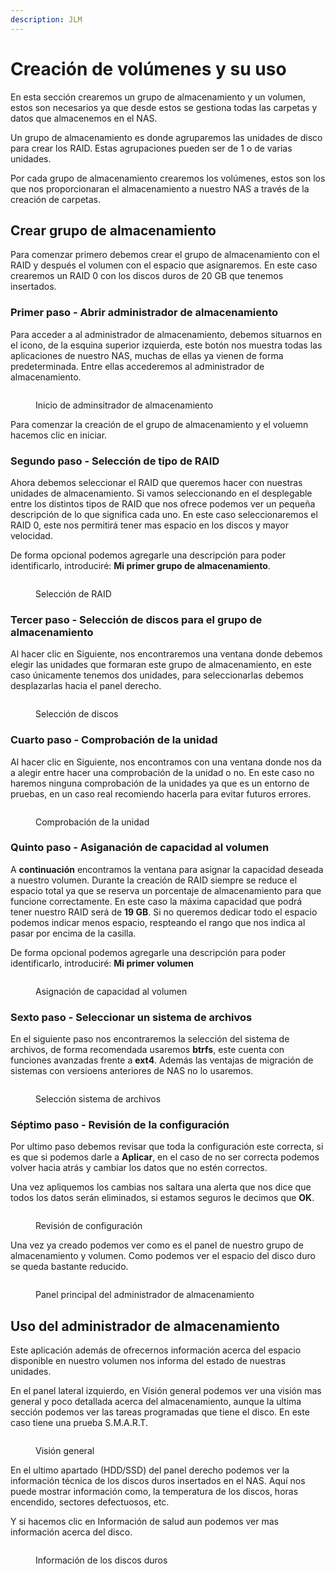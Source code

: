 ```yaml
---
description: JLM
---
```


# Creación de volúmenes y su uso

En esta sección crearemos un grupo de almacenamiento y un volumen, estos son necesarios ya que desde estos se gestiona todas las carpetas y datos que almacenemos en el NAS.

Un grupo de almacenamiento es donde agruparemos las unidades de disco para crear los RAID. Estas agrupaciones pueden ser de 1 o de varias unidades.

Por cada grupo de almacenamiento crearemos los volúmenes, estos son los que nos proporcionaran el almacenamiento a nuestro NAS a través de la creación de carpetas.

## Crear grupo de almacenamiento

Para comenzar primero debemos crear el grupo de almacenamiento con el RAID y después el volumen con el espacio que asignaremos. En este caso crearemos un RAID 0 con los discos duros de 20 GB que tenemos insertados.

### Primer paso - Abrir administrador de almacenamiento

Para acceder a al administrador de almacenamiento, debemos situarnos en el icono, de la esquina superior izquierda, este botón nos muestra todas las aplicaciones de nuestro NAS, muchas de ellas ya vienen de forma predeterminada. Entre ellas accederemos al administrador de almacenamiento.

<figure><img src="../../../.gitbook/assets/image (1) (3).png" alt=""><figcaption><p>Inicio de adminsitrador de almacenamiento</p></figcaption></figure>

Para comenzar la creación de el grupo de almacenamiento y el voluemn hacemos clic en iniciar.

### Segundo paso - Selección de tipo de RAID

Ahora debemos seleccionar el RAID que queremos hacer con nuestras unidades de almacenamiento. Si vamos seleccionando en el desplegable entre los distintos tipos de RAID que nos ofrece podemos ver un pequeña descripción de lo que significa cada uno. En este caso seleccionaremos el RAID 0, este nos permitirá tener mas espacio en los discos y mayor velocidad.

De forma opcional podemos agregarle una descripción para poder identificarlo, introduciré: **Mi primer grupo de almacenamiento**.

<figure><img src="../../../.gitbook/assets/image (6) (2) (1).png" alt=""><figcaption><p>Selección de RAID</p></figcaption></figure>

### Tercer paso - Selección de discos para el grupo de almacenamiento

Al hacer clic en Siguiente, nos encontraremos una ventana donde debemos elegir las unidades que formaran este grupo de almacenamiento, en este caso únicamente tenemos dos unidades, para seleccionarlas debemos desplazarlas hacia el panel derecho.

<figure><img src="../../../.gitbook/assets/image (3) (1) (3).png" alt=""><figcaption><p>Selección de discos</p></figcaption></figure>

### Cuarto paso - Comprobación de la unidad

Al hacer clic en Siguiente, nos encontramos con una ventana donde nos da a alegir entre hacer una comprobación de la unidad o no. En este caso no haremos ninguna comprobación de la unidades ya que es un entorno de pruebas, en un caso real recomiendo hacerla para evitar futuros errores.

<figure><img src="../../../.gitbook/assets/image (5) (1) (2) (2).png" alt=""><figcaption><p>Comprobación de la unidad</p></figcaption></figure>

### Quinto paso - Asiganación de capacidad al volumen

A **continuación** encontramos la ventana para asignar la capacidad deseada a nuestro volumen. Durante la creación de RAID siempre se reduce el espacio total ya que se reserva un porcentaje de almacenamiento para que funcione correctamente. En este caso la máxima capacidad que podrá tener nuestro RAID será de **19 GB**. Si no queremos dedicar todo el espacio podemos indicar menos espacio, respteando el rango que nos indica al pasar por encima de la casilla.

De forma opcional podemos agregarle una descripción para poder identificarlo, introduciré: **Mi primer volumen**

<figure><img src="../../../.gitbook/assets/image (2) (2) (1).png" alt=""><figcaption><p>Asignación de capacidad al volumen</p></figcaption></figure>

### Sexto paso - Seleccionar un sistema de archivos

En el siguiente paso nos encontraremos la selección del sistema de archivos, de forma recomendada usaremos **btrfs**, este cuenta con funciones avanzadas frente a **ext4**. Además las ventajas de migración de sistemas con versioens anteriores de NAS no lo usaremos.

<figure><img src="../../../.gitbook/assets/image (4) (1) (1).png" alt=""><figcaption><p>Selección sistema de archivos </p></figcaption></figure>

### Séptimo paso - Revisión de la configuración

Por ultimo paso debemos revisar que toda la configuración este correcta, si es que si podemos darle a **Aplicar**, en el caso de no ser correcta podemos volver hacia atrás y cambiar los datos que no estén correctos.

Una vez apliquemos los cambias nos saltara una alerta que nos dice que todos los datos serán eliminados, si estamos seguros le decimos que **OK**.

<figure><img src="../../../.gitbook/assets/image (8) (1) (1) (1).png" alt=""><figcaption><p>Revisión de configuración</p></figcaption></figure>

Una vez ya creado podemos ver como es el panel de nuestro grupo de almacenamiento y volumen. Como podemos ver el espacio del disco duro se queda bastante reducido.

<figure><img src="../../../.gitbook/assets/image (3) (4).png" alt=""><figcaption><p>Panel principal del administrador de almacenamiento</p></figcaption></figure>

## Uso del administrador de almacenamiento

Este aplicación además de ofrecernos información acerca del espacio disponible en nuestro volumen nos informa del estado de nuestras unidades.

En el panel lateral izquierdo, en Visión general podemos ver una visión mas general y poco detallada acerca del almacenamiento, aunque la ultima sección podemos ver las tareas programadas que tiene el disco. En este caso tiene una prueba S.M.A.R.T.

<figure><img src="../../../.gitbook/assets/image (7) (1) (2) (1).png" alt=""><figcaption><p>Visión general</p></figcaption></figure>

En el ultimo apartado (HDD/SSD) del panel derecho podemos ver la información técnica de los discos duros insertados en el NAS. Aquí nos puede mostrar información como, la temperatura de los discos, horas encendido, sectores defectuosos, etc.&#x20;

Y si hacemos clic en Información de salud aun podemos ver mas información acerca del disco.

<figure><img src="../../../.gitbook/assets/image (9) (2) (2).png" alt=""><figcaption><p>Información de los discos duros</p></figcaption></figure>
